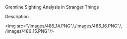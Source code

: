 
Gremline Sighting Analysis in Stranger Things

Description 

<img src="/images/486_14.PNG"/,/images/486_16.PNG"/, /images/486_15.PNG"/>

